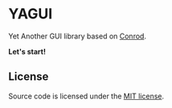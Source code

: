 # YAGUI

Yet Another GUI library based on [Conrod](https://github.com/PistonDevelopers/conrod).

**Let's start!**

## License

Source code is licensed under the [MIT license](LICENSE).
